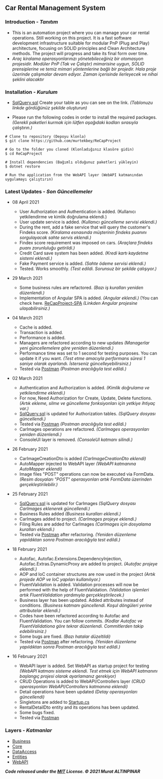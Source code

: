 ## __Car Rental Management System__

### Introduction - *Tanıtım*
- This is an automation project where you can manage your car rental operations. Still working on this project. It is a fast software development infrastructure suitable for modular PnP (Plug and Play) architecture, focusing on SOLID principles and Clean Architecture methods. The project will progress and take its final form over time.
- *Araç kiralama operasyonlarınızı yönetebileceğiniz bir otomasyon projesidir. Modüler PnP (Tak ve Çalıştır) mimarisine uygun, SOLID prensiplerine ve temiz mimari yöntemlerine bağlı bir projedir. Hala proje üzerinde çalışmalar devam ediyor. Zaman içerisinde ilerleyecek ve nihai şeklini alacaktır*

### Installation - *Kurulum*
- [SqlQuery.sql](https://github.com/murtekbey/ReCapProject/blob/master/SQLQuery.sql) Create your table as you can see on the link. *(Tablonuzu linkde gördüğünüz şekilde oluşturun)*

- Please run the following codes in order to install the required packages. *(Gerekli paketleri kurmak için lütfen aşağıdaki kodları sırasıyla çalıştırın.)*
```
# Clone to repository (Depoyu klonla)
$ git clone https://github.com/murtekbey/ReCapProject

# Go to the folder you cloned (Klonladığınız klasöre gidin)
$ cd ReCapProject

# Install dependencies (Bağımlı olduğunuz paketleri yükleyin)
$ dotnet restore

# Run the application from the WebAPI layer (WebAPI katmanından uygulamayı çalıştırın)
```

### Latest Updates - *Son Güncellemeler*

- 08 April 2021
	- User Authorization and Authentication is added. (Kullanıcı yetkilendirme ve kimlik doğrulama eklendi.)
	- User update service is added. _(Kullanıcı güncelleme servisi eklendi.)_
	- During the rent, add a fake service that will query the customer's Findeks score. _(Kiralama esnasında müşterinin findeks puanını sorgulayacak sahte servis eklendi.)_
	- Findex score requirement was imposed on cars. _(Araçlara findeks puanı zorunluluğu getirildi.)_
	- Credit Card save system has been added. _(Kredi kartı kaydetme sistemi eklendi.)_
	- Fake Payment service is added. _(Sahte ödeme servisi eklendi.)_
	- Tested. Works smoothly. _(Test edildi. Sorunsuz bir şekilde çalışıyor.)_

- 29 March 2021
	- Some business rules are refactored. *(Bazı iş kuralları yeniden düzenlendi.)*
	- Implementation of Angular SPA is added.  *(Angular eklendi.)*
	(You can check here. [ReCapProject-SPA](https://github.com/murtekbey/ReCapProject-SPA) *(Linkden Angular projesine ulaşabilirsiniz.)*

- 04 March 2021
	- Cache is added.
	- Transaction is added.
	- Performance is added.
	- Managers are refactored according to new updates *(Managerlar yeni güncellemelere göre yeniden düzenlendi.)*
	- Performance time was set to 1 second for testing purposes. You can update it if you want. *(Test etme amacıyla performans süresi 1 saniye olarak ayarlandı. İsterseniz güncelleyebilirsiniz.)*
	- Tested via [Postman](https://www.postman.com/) *(Postman aracılığıyla test edildi.)*


- 02 March 2021
	- Authentication and Authorization is added. *(Kimlik doğrulama ve yetkilendirme eklendi.)*
	- For now, Need Authorization for Create, Update, Delete functions. *(Artık ekleme, silme ve güncelleme fonksiyonları için yetkiye ihtiyaç var.)*
	- [SqlQuery.sql](https://github.com/murtekbey/ReCapProject/blob/master/SQLQuery.sql) is updated for Authorization tables. *(SqlQuery dosyası güncellendi.)*
	- Tested via [Postman](https://www.postman.com/) *(Postman aracılığıyla test edildi.)*
	- CarImages operations are refactored. *(CarImages operasyonları yeniden düzenlendi.)*
	- ConsoleUI layer is removed. *(ConsoleUI katmanı silindi.)*

- 26 February 2021
	- CarImageCreationDto is added *(CarImageCreationDto eklendi)*
	- AutoMapper injected to WebAPI layer *(WebAPI katmanına AutoMapper eklendi)*
	- Image files "POST" operations can now be executed via FormData. *(Resim dosyaları "POST" operasyonları artık FormData üzerinden gerçekleştirilebilir.)*

- 25 February 2021
	- [SqlQuery.sql](https://github.com/murtekbey/ReCapProject/blob/master/SQLQuery.sql) is updated for CarImages *(SqlQuery dosyası CarImages eklenerek güncellendi.)*
	- Business Rules added *(Business kuralları eklendi.)*
	- CarImages added to project. *(CarImages projeye eklendi.)*
	- Filing Rules are added for CarImages *(CarImages için dosyalama kuralları eklendi.)*
	- Tested via [Postman](https://www.postman.com/) after refactoring. *(Yeniden düzenleme yapıldıktan sonra Postman aracılığıyla test edildi.)*

- 18 February 2021
	- Autofac, Autofac.Extensions.DependencyInjection, Autofac.Extras.DynamicProxy are added to project. *(Autofac projeye eklendi.)*
	- AOP and IoC container structures are now used in the project *(Artık projede AOP ve IoC yapıları kullanılıyor.)*
	- FluentValidation is added. Validation processes will now be performed with the help of FluentValidation. *(Validation işlemleri artık FluentValidation yardımıyla gerçekleştirilecek.)*
	- Business layer has been updated. Added attributes instead of conditions. *(Business katmanı güncellendi. Koşul döngüleri yerine attributelar eklendi.)*
	- Codes have been refactored according to Autofac and FluentValidation. You can follow commits. *(Kodlar Autofac ve FluentValidationa göre tekrar düzenlendi. Commitlerden takip edebilirsiniz.)*
	- Some bugs are fixed. *(Bazı hatalar düzeltildi)*
	- Tested via [Postman](https://www.postman.com/) after refactoring. *(Yeniden düzenleme yapıldıktan sonra Postman aracılığıyla test edildi.)*

- 16 February 2021
	- WebAPI layer is added. Set WebAPI as startup project for testing *(WebAPI katmanı sisteme eklendi. Test etmek için WebAPI katmanını başlangıç projesi olarak ayarlamanız gerekiyor)*
	- CRUD Operations is added to WebAPI/Controllers layer *(CRUD operasyonları WebAPI/Controllers katmanına eklendi)*
	- Detail operations have been updated *(Detay operasyonları güncellendi)*
	- Singletons are added to [Startup.cs](https://github.com/murtekbey/ReCapProject/tree/master/WebAPI/Startup.cs)
	- RentalDetailDto entity and its operations has been updated.
	- Some bugs fixed.
	- Tested via [Postman](https://www.postman.com/)

### Layers - *Katmanlar*
- [Business](https://github.com/murtekbey/ReCapProject/tree/master/Business)
- [Core](https://github.com/murtekbey/ReCapProject/tree/master/Core)
- [DataAccess](https://github.com/murtekbey/ReCapProject/tree/master/DataAccess)
- [Entities](https://github.com/murtekbey/ReCapProject/tree/master/Entities)
- [WebAPI](https://github.com/murtekbey/ReCapProject/tree/master/WebAPI)

_**Code released under the [MIT](https://github.com/murtekbey/ReCapProject/blob/master/LICENSE) License. © 2021 Murat ALTINPINAR**_
